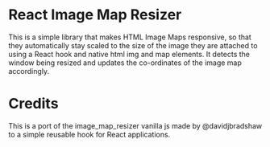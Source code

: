 # React Image Map Resizer
This is a simple library that makes HTML Image Maps responsive, so that they automatically stay scaled to the size of the image they are attached to using a React hook and native html img and map elements. It detects the window being resized and updates the co-ordinates of the image map accordingly.

# Credits
This is a port of the image_map_resizer vanilla js made by @davidjbradshaw to a simple reusable hook for React applications.
